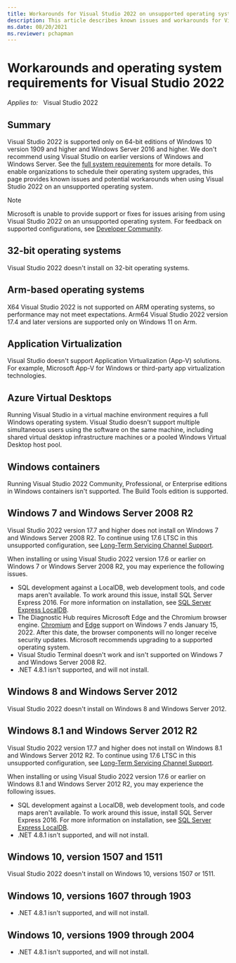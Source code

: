 ```yaml
---
title: Workarounds for Visual Studio 2022 on unsupported operating systems
description: This article describes known issues and workarounds for Visual Studio 2022 when installed on unsupported operating systems.
ms.date: 08/20/2021
ms.reviewer: pchapman
---
```

# Workarounds and operating system requirements for Visual Studio 2022

_Applies to:_ &nbsp; Visual Studio 2022  

## Summary

Visual Studio 2022 is supported only on 64-bit editions of Windows 10 version 1909 and higher and Windows Server 2016 and higher. We don't recommend using Visual Studio on earlier versions of Windows and Windows Server. See the [full system requirements](/visualstudio/releases/2022/system-requirements) for more details. To enable organizations to schedule their operating system upgrades, this page provides known issues and potential workarounds when using Visual Studio 2022 on an unsupported operating system.

> [!NOTE]
> Microsoft is unable to provide support or fixes for issues arising from using Visual Studio 2022 on an unsupported operating system. For feedback on supported configurations, see [Developer Community](https://developercommunity.visualstudio.com/).

## 32-bit operating systems

Visual Studio 2022 doesn't install on 32-bit operating systems.

## Arm-based operating systems

X64 Visual Studio 2022 is not supported on ARM operating systems, so performance may not meet expectations. Arm64 Visual Studio 2022 version 17.4 and later versions are supported only on Windows 11 on Arm.

## Application Virtualization

Visual Studio doesn't support Application Virtualization (App-V) solutions. For example, Microsoft App-V for Windows or third-party app virtualization technologies.

## Azure Virtual Desktops

Running Visual Studio in a virtual machine environment requires a full Windows operating system. Visual Studio doesn't support multiple simultaneous users using the software on the same machine, including shared virtual desktop infrastructure machines or a pooled Windows Virtual Desktop host pool.

## Windows containers

Running Visual Studio 2022 Community, Professional, or Enterprise editions in Windows containers isn't supported. The Build Tools edition is supported.

## Windows 7 and Windows Server 2008 R2

Visual Studio 2022 version 17.7 and higher does not install on Windows 7 and Windows Server 2008 R2. To continue using 17.6 LTSC in this unsupported configuration, see [Long-Term Servicing Channel Support](visualstudio/productinfo/vs-servicing#long-term-servicing-channel-ltsc-support).

When installing or using Visual Studio 2022 version 17.6 or earlier on Windows 7 or Windows Server 2008 R2, you may experience the following issues.

- SQL development against a LocalDB, web development tools, and code maps aren't available. To work around this issue, install SQL Server Express 2016. For more information on installation, see [SQL Server Express LocalDB](/sql/database-engine/configure-windows/sql-server-express-localdb).
- The Diagnostic Hub requires Microsoft Edge and the Chromium browser engine. [Chromium](https://cloud.google.com/blog/products/chrome-enterprise/extending-chrome-on-windows-7-to-support-enterprise-customers) and [Edge](/deployedge/microsoft-edge-supported-operating-systems) support on Windows 7 ends January 15, 2022. After this date, the browser components will no longer receive security updates. Microsoft recommends upgrading to a supported operating system.
- Visual Studio Terminal doesn't work and isn't supported on Windows 7 and Windows Server 2008 R2.
- .NET 4.8.1 isn't supported, and will not install.

## Windows 8 and Windows Server 2012

Visual Studio 2022 doesn't install on Windows 8 and Windows Server 2012.

## Windows 8.1 and Windows Server 2012 R2

Visual Studio 2022 version 17.7 and higher does not install on Windows 8.1 and Windows Server 2012 R2. To continue using 17.6 LTSC in this unsupported configuration, see [Long-Term Servicing Channel Support](visualstudio/productinfo/vs-servicing#long-term-servicing-channel-ltsc-support).

When installing or using Visual Studio 2022 version 17.6 or earlier on Windows 8.1 and Windows Server 2012 R2, you may experience the following issues.

- SQL development against a LocalDB, web development tools, and code maps aren't available. To work around this issue, install SQL Server Express 2016. For more information on installation, see [SQL Server Express LocalDB](/sql/database-engine/configure-windows/sql-server-express-localdb).
- .NET 4.8.1 isn't supported, and will not install.
 
## Windows 10, version 1507 and 1511

Visual Studio 2022 doesn't install on Windows 10, versions 1507 or 1511.

## Windows 10, versions 1607 through 1903

- .NET 4.8.1 isn't supported, and will not install.

## Windows 10, versions 1909 through 2004

- .NET 4.8.1 isn't supported, and will not install.

